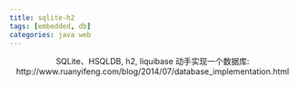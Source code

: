 ```yaml
---
title: sqlite-h2
tags: [embedded, db]
categories: java web
---
```


<div align="center">
SQLite、HSQLDB, h2, liquibase
动手实现一个数据库: http://www.ruanyifeng.com/blog/2014/07/database_implementation.html
</div>
